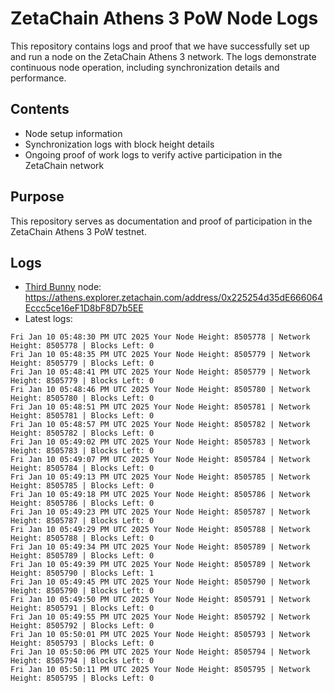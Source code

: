 # ZetaChain Athens 3 PoW Node Logs
This repository contains logs and proof that we have successfully set up and run a node on the ZetaChain Athens 3 network. The logs demonstrate continuous node operation, including synchronization details and performance.

## Contents
- Node setup information
- Synchronization logs with block height details
- Ongoing proof of work logs to verify active participation in the ZetaChain network

## Purpose
This repository serves as documentation and proof of participation in the ZetaChain Athens 3 PoW testnet.

## Logs

- [Third Bunny](https://thirdbunny.xyz/) node: https://athens.explorer.zetachain.com/address/0x225254d35dE666064Eccc5ce16eF1D8bF8D7b5EE
- Latest logs:
```
Fri Jan 10 05:48:30 PM UTC 2025 Your Node Height: 8505778 | Network Height: 8505778 | Blocks Left: 0
Fri Jan 10 05:48:35 PM UTC 2025 Your Node Height: 8505779 | Network Height: 8505779 | Blocks Left: 0
Fri Jan 10 05:48:41 PM UTC 2025 Your Node Height: 8505779 | Network Height: 8505779 | Blocks Left: 0
Fri Jan 10 05:48:46 PM UTC 2025 Your Node Height: 8505780 | Network Height: 8505780 | Blocks Left: 0
Fri Jan 10 05:48:51 PM UTC 2025 Your Node Height: 8505781 | Network Height: 8505781 | Blocks Left: 0
Fri Jan 10 05:48:57 PM UTC 2025 Your Node Height: 8505782 | Network Height: 8505782 | Blocks Left: 0
Fri Jan 10 05:49:02 PM UTC 2025 Your Node Height: 8505783 | Network Height: 8505783 | Blocks Left: 0
Fri Jan 10 05:49:07 PM UTC 2025 Your Node Height: 8505784 | Network Height: 8505784 | Blocks Left: 0
Fri Jan 10 05:49:13 PM UTC 2025 Your Node Height: 8505785 | Network Height: 8505785 | Blocks Left: 0
Fri Jan 10 05:49:18 PM UTC 2025 Your Node Height: 8505786 | Network Height: 8505786 | Blocks Left: 0
Fri Jan 10 05:49:23 PM UTC 2025 Your Node Height: 8505787 | Network Height: 8505787 | Blocks Left: 0
Fri Jan 10 05:49:29 PM UTC 2025 Your Node Height: 8505788 | Network Height: 8505788 | Blocks Left: 0
Fri Jan 10 05:49:34 PM UTC 2025 Your Node Height: 8505789 | Network Height: 8505789 | Blocks Left: 0
Fri Jan 10 05:49:39 PM UTC 2025 Your Node Height: 8505789 | Network Height: 8505790 | Blocks Left: 1
Fri Jan 10 05:49:45 PM UTC 2025 Your Node Height: 8505790 | Network Height: 8505790 | Blocks Left: 0
Fri Jan 10 05:49:50 PM UTC 2025 Your Node Height: 8505791 | Network Height: 8505791 | Blocks Left: 0
Fri Jan 10 05:49:55 PM UTC 2025 Your Node Height: 8505792 | Network Height: 8505792 | Blocks Left: 0
Fri Jan 10 05:50:01 PM UTC 2025 Your Node Height: 8505793 | Network Height: 8505793 | Blocks Left: 0
Fri Jan 10 05:50:06 PM UTC 2025 Your Node Height: 8505794 | Network Height: 8505794 | Blocks Left: 0
Fri Jan 10 05:50:11 PM UTC 2025 Your Node Height: 8505795 | Network Height: 8505795 | Blocks Left: 0
```
